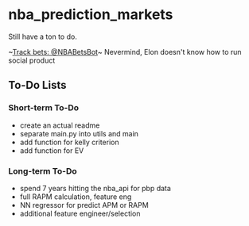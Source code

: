 # nba_prediction_markets

Still have a ton to do.

~[Track bets: @NBABetsBot](https://twitter.com/NBABetsBot)~ Nevermind, Elon doesn't know how to run social product

## To-Do Lists
### Short-term To-Do
- create an actual readme
- separate main.py into utils and main
- add function for kelly criterion
- add function for EV

### Long-term To-Do
- spend 7 years hitting the nba_api for pbp data
- full RAPM calculation, feature eng
- NN regressor for predict APM or RAPM
- additional feature engineer/selection
